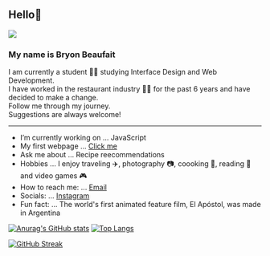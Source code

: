 ## Hello👋

![](https://komarev.com/ghpvc/?username=Bryonb88&label=Visits&color=6BC9FA&style=plastic)

### My name is Bryon Beaufait

I am currently a student :man_student: studying Interface Design and Web Development.  
I have worked in the restaurant industry :man_cook: for the past 6 years and have decided to make a change.  
Follow me through my journey.  
Suggestions are always welcome!

---

- I’m currently working on ... JavaScript
- My first webpage ... [Click me](https://about-me-bryonb88.netlify.app/)
- Ask me about ... Recipe reecommendations 
- Hobbies ... I enjoy traveling :airplane:, photography :camera:, coooking :knife:, reading :book: and video games :video_game:
- How to reach me: ... <a href="mailto:beaufaitb@gmail.com">Email</a>
- Socials: ...  [Instagram](https://www.instagram.com/bryon_beaufait/)
- Fun fact: ... The world's first animated feature film, El Apóstol, was made in Argentina

[![Anurag's GitHub stats](https://github-readme-stats.vercel.app/api?username=Bryonb88&theme=radical)](https://github.com/anuraghazra/github-readme-stats)
[![Top Langs](https://github-readme-stats.vercel.app/api/top-langs/?username=Bryonb88&theme=radical)](https://github.com/anuraghazra/github-readme-stats)

[![GitHub Streak](http://github-readme-streak-stats.herokuapp.com?user=Bryonb88&theme=radical&date_format=M%20j%5B%2C%20Y%5D)](https://git.io/streak-stats)
